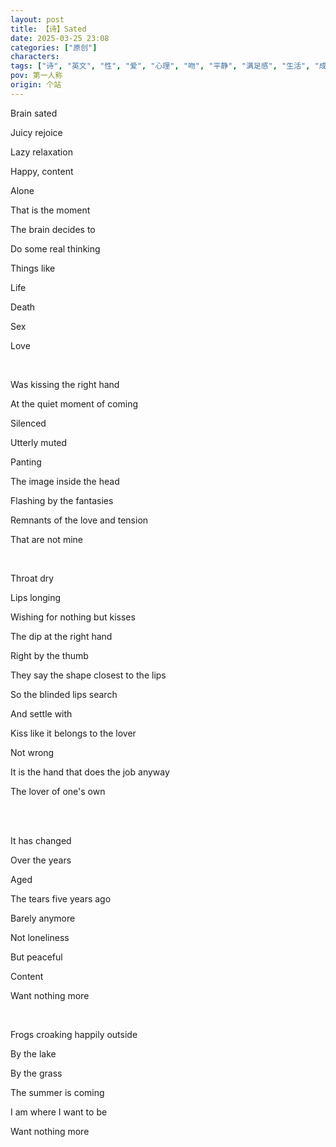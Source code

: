 ```yaml
---
layout: post
title: 【诗】Sated
date: 2025-03-25 23:08
categories: ["原创"]
characters: 
tags: ["诗", "英文", "性", "爱", "心理", "吻", "平静", "满足感", "生活", "成长"]
pov: 第一人称
origin: 个站
---
```


Brain sated

Juicy rejoice

Lazy relaxation

Happy, content

Alone

That is the moment

The brain decides to

Do some real thinking

Things like

Life

Death

Sex

Love

<br>

Was kissing the right hand

At the quiet moment of coming

Silenced

Utterly muted

Panting

The image inside the head

Flashing by the fantasies

Remnants of the love and tension

That are not mine

<br>

Throat dry

Lips longing

Wishing for nothing but kisses

The dip at the right hand

Right by the thumb

They say the shape closest to the lips

So the blinded lips search

And settle with

Kiss like it belongs to the lover

Not wrong

It is the hand that does the job anyway

The lover of one's own

<br><br>

It has changed

Over the years

Aged

The tears five years ago

Barely anymore

Not loneliness

But peaceful

Content

Want nothing more

<br>

Frogs croaking happily outside

By the lake

By the grass

The summer is coming

I am where I want to be

Want nothing more
